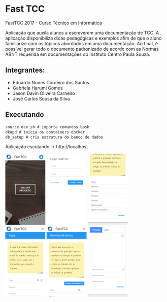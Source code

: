 # Fast TCC

FastTCC 2017 - Curso Técnico em Informática

Aplicação que auxila alunos a escreverem uma documentação de TCC. A aplicação disponibiliza dicas pedagógicas e exemplos afim de que o aluno familiarize com os tópicos abordados em uma documentação.
Ao final, é possível gerar todo o documento padronizado de acordo com as Normas ABNT requerida em documentações do Instituto Centro Paula Souza.

## Integrantes:
- Eduardo Nunes Cordeiro dos Santos
- Gabriela Harumi Gomes
- Jason Davin Oliveira Carneiro
- José Carlos Sousa da Silva


## Executando

```
source dev.sh # importa comandos bash
dkupd # inicia os containers docker
db_setup # cria estrutura do banco de dados
```

Aplicação escutando -> http://localhost

<img src="./images/screen_1.png" width=25%>
<img src="./images/screen_2.png" width=25%>
<img src="./images/screen_3.png" width=25%>
<img src="./images/screen_4.png" width=25%>
<img src="./images/screen_5.png" width=25%>
<img src="./images/screen_6.png" width=25%>